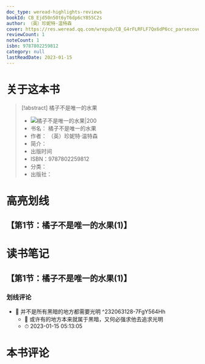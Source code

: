 ```yaml
---
doc_type: weread-highlights-reviews
bookId: CB_Ejd50n50t6yT6dp6cY855C2s
author: （英）珍妮特·温特森
cover: https://res.weread.qq.com/wrepub/CB_G4rFLRFLF7Qx6dP6cc_parsecover
reviewCount: 1
noteCount: 1
isbn: 9787802259812
category: null
lastReadDate: 2023-01-15
---
```

# 关于这本书
> [!abstract] 橘子不是唯一的水果
> - ![ 橘子不是唯一的水果|200](https://res.weread.qq.com/wrepub/CB_G4rFLRFLF7Qx6dP6cc_parsecover)
> - 书名： 橘子不是唯一的水果
> - 作者： （英）珍妮特·温特森
> - 简介： 
> - 出版时间 
> - ISBN：9787802259812
> - 分类： 
> - 出版社： 

# 高亮划线

## 【第1节：橘子不是唯一的水果(1)】

 
# 读书笔记

## 【第1节：橘子不是唯一的水果(1)】

### 划线评论
- 📌 并不是所有黑暗的地方都需要光明  ^232063128-7FgY564Hh
    - 💭 或许有的地方本来就属于黑暗，又何必强求他去追求光明
    - ⏱ 2023-01-15 05:13:05
   
# 本书评论
